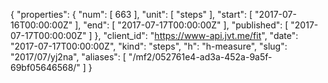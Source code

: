 {
  "properties": {
    "num": [
      663
    ],
    "unit": [
      "steps"
    ],
    "start": [
      "2017-07-16T00:00:00Z"
    ],
    "end": [
      "2017-07-17T00:00:00Z"
    ],
    "published": [
      "2017-07-17T00:00:00Z"
    ]
  },
  "client_id": "https://www-api.jvt.me/fit",
  "date": "2017-07-17T00:00:00Z",
  "kind": "steps",
  "h": "h-measure",
  "slug": "2017/07/yj2na",
  "aliases": [
    "/mf2/052761e4-ad3a-452a-9a5f-69bf05646568/"
  ]
}
